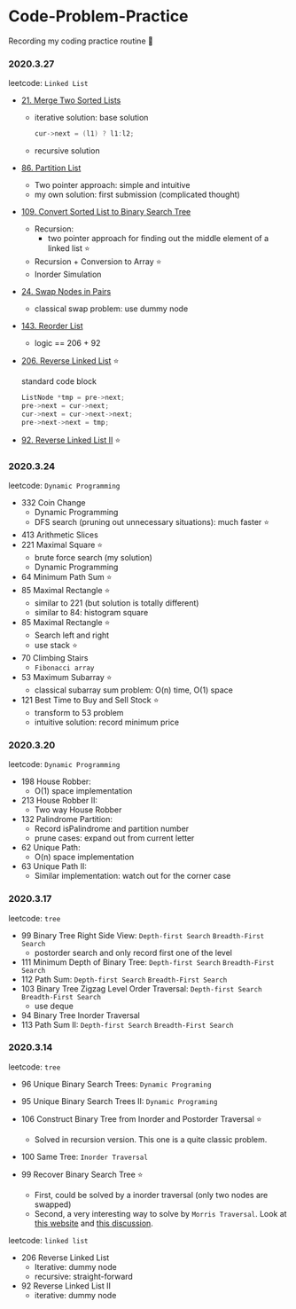 # Code-Problem-Practice 

Recording my coding practice routine :rocket:

### 2020.3.27

leetcode: `Linked List`

- [21. Merge Two Sorted Lists](https://leetcode.com/problems/merge-two-sorted-lists)

  - iterative solution: base solution

    ```c++
    cur->next = (l1) ? l1:l2;
    ```

  - recursive solution

- [86. Partition List](https://leetcode.com/problems/partition-list)

  - Two pointer approach: simple and intuitive
  - my own solution: first submission (complicated thought)

- [109. Convert Sorted List to Binary Search Tree](https://leetcode.com/problems/convert-sorted-list-to-binary-search-tree)

  - Recursion:
    - two pointer approach for finding out the middle element of a linked list :star:
  - Recursion + Conversion to Array :star:
  - Inorder Simulation

- [24. Swap Nodes in Pairs](https://leetcode.com/problems/swap-nodes-in-pairs)

  - classical swap problem: use dummy node

- [143. Reorder List](https://leetcode.com/problems/reorder-list) 

  - logic == 206 + 92 

- [206. Reverse Linked List](https://leetcode.com/problems/reverse-linked-list) :star:

  standard code block

  ```C++
  ListNode *tmp = pre->next;
  pre->next = cur->next;
  cur->next = cur->next->next;
  pre->next->next = tmp;
  ```

- [92. Reverse Linked List II](https://leetcode.com/problems/reverse-linked-list-ii) :star:

### 2020.3.24

leetcode: `Dynamic Programming`

- 332 Coin Change
  - Dynamic Programming
  - DFS search (pruning out unnecessary situations): much faster :star:
- 413 Arithmetic Slices
- 221 Maximal Square :star:
  - brute force search (my solution)
  - Dynamic Programming
- 64 Minimum Path Sum :star:
- 85 Maximal Rectangle :star:
  - similar to 221 (but solution is totally different)
  - similar to 84: histogram square
- 85 Maximal Rectangle :star:
  - Search left and right
  - use stack :star:
- 70 Climbing Stairs
  - `Fibonacci array`
- 53 Maximum Subarray :star:
  - classical subarray sum problem: O(n) time, O(1) space
- 121 Best Time to Buy and Sell Stock :star:
  - transform to 53 problem
  - intuitive solution: record minimum price

### 2020.3.20

leetcode: `Dynamic Programming`

- 198 House Robber:
  - O(1) space implementation
- 213 House Robber II:
  - Two way House Robber
- 132 Palindrome Partition:
  - Record isPalindrome and partition number
  - prune cases: expand out from current letter
- 62 Unique Path:
  - O(n) space implementation
- 63 Unique Path II:
  - Similar implementation: watch out for the corner case

### 2020.3.17

leetcode: `tree`

- 99 Binary Tree Right Side View: `Depth-first Search` `Breadth-First Search`
  - postorder search and only record first one of the level
- 111 Minimum Depth of Binary Tree: `Depth-first Search` `Breadth-First Search`
- 112 Path Sum: `Depth-first Search` `Breadth-First Search`
- 103 Binary Tree Zigzag Level Order Traversal: `Depth-first Search` `Breadth-First Search`
  - use deque
- 94 Binary Tree Inorder Traversal
- 113 Path Sum II: `Depth-first Search` `Breadth-First Search`

### 2020.3.14

leetcode: `tree`

- 96 Unique Binary Search Trees: `Dynamic Programing`

- 95 Unique Binary Search Trees II: `Dynamic Programing`

- 106 Construct Binary Tree from Inorder and Postorder Traversal :star:
  - Solved in recursion version. This one is a quite classic problem. 

- 100 Same Tree: `Inorder Traversal`

- 99 Recover Binary Search Tree :star:
  - First, could be solved by a inorder traversal (only two nodes are swapped)
  - Second, a very interesting way to solve by `Morris Traversal`. Look at [this website](https://www.cnblogs.com/AnnieKim/archive/2013/06/15/morristraversal.html) and [this discussion](https://leetcode.com/problems/recover-binary-search-tree/discuss/32559/Detail-Explain-about-How-Morris-Traversal-Finds-two-Incorrect-Pointer).

leetcode: `linked list`

- 206 Reverse Linked List
  - Iterative: dummy node
  - recursive: straight-forward
- 92 Reverse Linked List II
  - iterative: dummy node